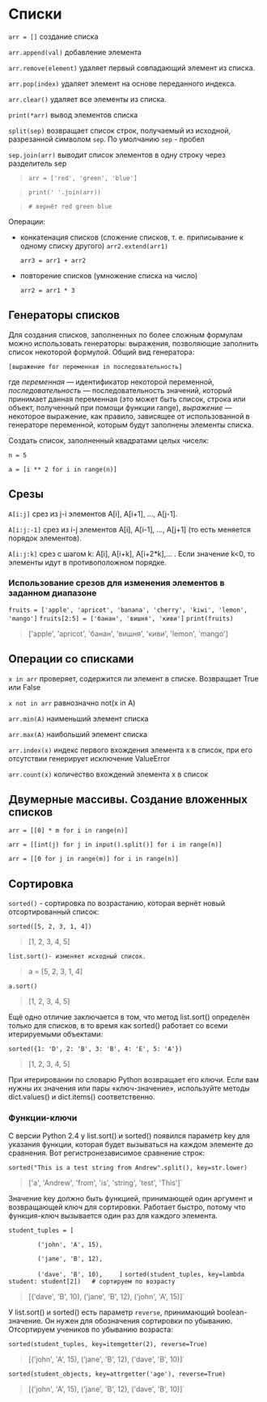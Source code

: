 # Списки

`arr = []` создание списка

`arr.append(val)` добавление элемента

`arr.remove(element)` удаляет первый совпадающий элемент из списка.

`arr.pop(index)` удаляет элемент на основе переданного индекса.

`arr.clear()` удаляет все элементы из списка.

`print(*arr)` вывод элементов списка

`split(sep)` возвращает список строк, получаемый из исходной, разрезанной символом `sep`. По умолчанию `sep` - пробел

`sep.join(arr)` выводит список элементов в одну строку через разделитель sep


> `arr = ['red', 'green', 'blue']`

> `print(' '.join(arr))`

> `# вернёт red green blue`

Операции:

* конкатенация списков (сложение списков, т. е. приписывание к одному списку другого)
  `arr2.extend(arr1)`

  `arr3 = arr1 + arr2` 
* повторение списков (умножение списка на число)
   
  `arr2 = arr1 * 3`

## Генераторы списков

Для создания списков, заполненных по более сложным формулам можно использовать генераторы: выражения, позволяющие заполнить список некоторой формулой. Общий вид генератора:

`[выражение for переменная in последовательность]`

где *переменная* — идентификатор некоторой переменной, *последовательность* — последовательность значений, который принимает данная переменная (это может быть список, строка или объект, полученный при помощи функции range), *выражение* — некоторое выражение, как правило, зависящее от использованной в генераторе переменной, которым будут заполнены элементы списка.

Создать список, заполненный квадратами целых чиселк:

`n = 5`

`a = [i ** 2 for i in range(n)]`

## Срезы

`A[i:j]`  срез из j-i элементов A[i], A[i+1], ..., A[j-1].

`A[i:j:-1]`  срез из i-j элементов A[i], A[i-1], ..., A[j+1] (то есть меняется порядок элементов).

`A[i:j:k]`  срез с шагом k: A[i], A[i+k], A[i+2*k],... . Если значение k<0, то элементы идут в противоположном порядке.

### Использование срезов для изменения элементов в заданном диапазоне

`fruits = ['apple', 'apricot', 'banana', 'cherry', 'kiwi', 'lemon', 'mango']`
`fruits[2:5] = ['банан', 'вишня', 'киви']`
`print(fruits)`
> ['apple', 'apricot', 'банан', 'вишня', 'киви', 'lemon', 'mango']

## Операции со списками

`x in arr`	проверяет, содержится ли элемент в списке. Возвращает True или False

`x not in arr`	равнозначно not(x in A)

`arr.min(A)`	наименьший элемент списка

`arr.max(A)`	наибольший элемент списка

`arr.index(x)`	индекс первого вхождения элемента x в список, при его отсутствии генерирует исключение ValueError

`arr.count(x)`	количество вхождений элемента x в список

## Двумерные массивы. Создание вложенных списков

`arr = [[0] * m for i in range(n)]`


`arr = [[int(j) for j in input().split()] for i in range(n)]`


`arr = [[0 for j in range(m)] for i in range(n)]`

## Сортировка

`sorted()` - сортировка по возрастанию, которая вернёт новый отсортированный список:

`sorted([5, 2, 3, 1, 4])`

> [1, 2, 3, 4, 5]

`list.sort()- изменяет исходный список.`

> a = [5, 2, 3, 1, 4]

 `a.sort()`
 
>[1, 2, 3, 4, 5]

Ещё одно отличие заключается в том, что метод list.sort() определён только для списков, в то время как sorted() работает со всеми итерируемыми объектами:

`sorted({1: 'D', 2: 'B', 3: 'B', 4: 'E', 5: 'A'})`

>[1, 2, 3, 4, 5]

При итерировании по словарю Python возвращает его ключи. Если вам нужны их значения или пары «ключ-значение», используйте методы dict.values() и dict.items() соответственно.

### Функции-ключи

С версии Python 2.4 у list.sort() и sorted() появился параметр key для указания функции, которая будет вызываться на каждом элементе до сравнения. Вот регистронезависимое сравнение строк:

`sorted("This is a test string from Andrew".split(), key=str.lower)`

> ['a', 'Andrew', 'from', 'is', 'string', 'test', 'This']`

Значение key должно быть функцией, принимающей один аргумент и возвращающей ключ для сортировки. Работает быстро, потому что функция-ключ вызывается один раз для каждого элемента.

`student_tuples = [`

`        ('john', 'A', 15),`

`        ('jane', 'B', 12),`
        
`        ('dave', 'B', 10),`
`    ]`
`sorted(student_tuples, key=lambda student: student[2])   # сортируем по возрасту`
 
> [('dave', 'B', 10), ('jane', 'B', 12), ('john', 'A', 15)]`

У list.sort() и sorted() есть параметр `reverse`, принимающий boolean-значение. Он нужен для обозначения сортировки по убыванию. Отсортируем учеников по убыванию возраста:

`sorted(student_tuples, key=itemgetter(2), reverse=True)`

> [('john', 'A', 15), ('jane', 'B', 12), ('dave', 'B', 10)]`

`sorted(student_objects, key=attrgetter('age'), reverse=True)`

> [('john', 'A', 15), ('jane', 'B', 12), ('dave', 'B', 10)]`

